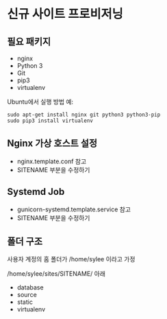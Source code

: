 신규 사이트 프로비저닝 
===========================

## 필요 패키지 

* nginx 
* Python 3
* Git
* pip3
* virtualenv 

Ubuntu에서 실행 방법 예:

	sudo apt-get install nginx git python3 python3-pip
	sudo pip3 install virtualenv 

## Nginx 가상 호스트 설정 

* nginx.template.conf 참고 
* SITENAME 부분을 수정하기  

## Systemd Job

* gunicorn-systemd.template.service 참고 
* SITENAME 부분을 수정하기 

## 폴더 구조 
사용자 계정의 홈 폴더가 /home/sylee 이라고 가정 

/home/sylee/sites/SITENAME/ 아래 

* database
* source 
* static 
* virtualenv 


